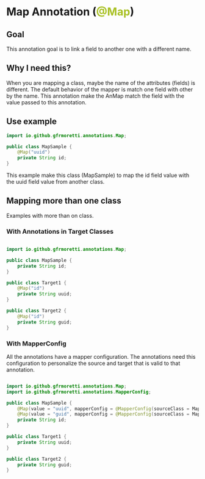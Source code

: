 # Map Annotation (<span style='color: #A8C023'>@Map</span>)

## Goal

This annotation goal is to link a field to another one with a different name.

## Why I need this?

When you are mapping a class, maybe the name of the attributes (fields) is different. The default behavior
of the mapper is match one field with other by the name. This annotation make the AnMap match the field
with the value passed to this annotation.

## Use example

```java
import io.github.gfrmoretti.annotations.Map;

public class MapSample {
    @Map("uuid")
    private String id;
}
```

This example make this class (MapSample) to map the id field value with the uuid field value from another class.

## Mapping more than one class

Examples with more than on class.

### With Annotations in Target Classes

```java

import io.github.gfrmoretti.annotations.Map;

public class MapSample {
    private String id;
}

public class Target1 {
    @Map("id")
    private String uuid;
}

public class Target2 {
    @Map("id")
    private String guid;
}
```

### With MapperConfig

All the annotations have a mapper configuration. The annotations need this configuration to personalize the
source and target that is valid to that annotation.

```java

import io.github.gfrmoretti.annotations.Map;
import io.github.gfrmoretti.annotations.MapperConfig;

public class MapSample {
    @Map(value = "uuid", mapperConfig = @MapperConfig(sourceClass = MapSample.class, targetClass = Target1.class))
    @Map(value = "guid", mapperConfig = @MapperConfig(sourceClass = MapSample.class, targetClass = Target2.class))
    private String id;
}

public class Target1 {
    private String uuid;
}

public class Target2 {
    private String guid;
}
```